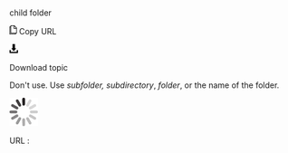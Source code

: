 # 

child folder

![Copy URL](media/child-folder/Copy.png)
Copy URL

![Download](media/child-folder/Download.png)

Download topic

Don't use. Use *subfolder,* *subdirectory*, *folder*, or the name of the folder.

![In progress](media/child-folder/activity-large.gif)

URL :
